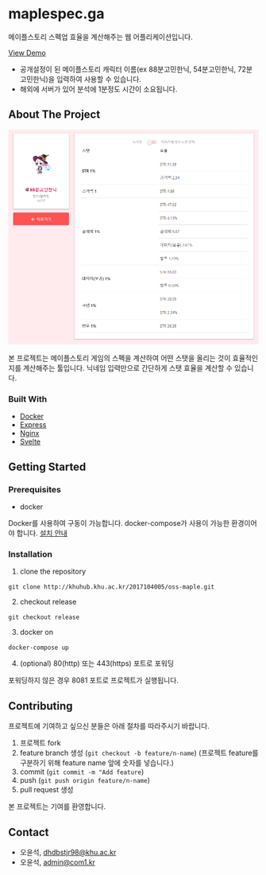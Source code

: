 # maplespec.ga

메이플스토리 스펙업 효율을 계산해주는 웹 어플리케이션입니다.

[View Demo](https://maplespec.ga)

* 공개설정이 된 메이플스토리 캐릭터 이름(ex 88분고민한닉, 54분고민한닉, 72분고민한닉)을 입력하여 사용할 수 있습니다.
* 해외에 서버가 있어 분석에 1분정도 시간이 소요됩니다.

## About The Project
![screenshot](images/screenshot.png)

본 프로젝트는 메이플스토리 게임의 스펙을 계산하여 어떤 스탯을 올리는 것이 효율적인지를 계산해주는 툴입니다. 닉네임 입력만으로 간단하게 스탯 효율을 계산할 수 있습니다.

### Built With
* [Docker](https://github.com/docker)
* [Express](https://github.com/expressjs/express)
* [Nginx](https://github.com/nginx/nginx)
* [Svelte](https://github.com/sveltejs/svelte)

## Getting Started

### Prerequisites

* docker

Docker를 사용하여 구동이 가능합니다. docker-compose가 사용이 가능한 환경이어야 합니다. [설치 안내](https://docs.docker.com/compose/install/)

### Installation
1. clone the repository
```
git clone http://khuhub.khu.ac.kr/2017104005/oss-maple.git
```

2. checkout release
```
git checkout release
```

3. docker on
```
docker-compose up
```

4. (optional) 80(http) 또는 443(https) 포트로 포워딩

포워딩하지 않은 경우 8081 포트로 프로젝트가 실행됩니다.

## Contributing

프로젝트에 기여하고 싶으신 분들은 아래 절차를 따라주시기 바랍니다.

1. 프로젝트 fork
2. feature branch 생성 (`git checkout -b feature/n-name`) (프로젝트 feature를 구분하기 위해 feature name 앞에 숫자를 넣습니다.)
3. commit (`git commit -m "Add feature`)
4. push (`git push origin feature/n-name`)
5. pull request 생성

본 프로젝트는 기여를 환영합니다.

## Contact

* 오윤석, dhdbstjr98@khu.ac.kr
* 오윤석, admin@com1.kr